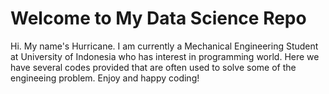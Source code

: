 # Welcome to My Data Science Repo

Hi. My name's Hurricane. I am currently a Mechanical Engineering Student at University of Indonesia who has interest in programming world. Here we have several codes provided that are often used to solve some of the engineeing problem. Enjoy and happy coding!
